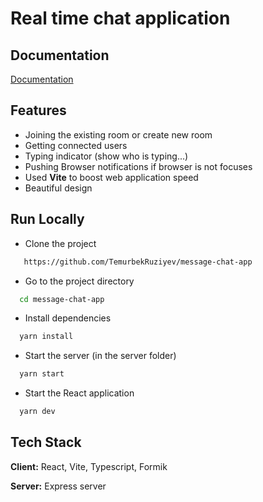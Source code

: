 
# Real time chat application


## Documentation

[Documentation](https://github.com/TemurbekRuziyev/message-chat-app#readme)


## Features

- Joining the existing room or create new room
- Getting connected users
- Typing indicator (show who is typing...)
- Pushing Browser notifications if browser is not focuses
- Used **Vite** to boost web application speed
- Beautiful design
## Run Locally

* Clone the project

```bash
   https://github.com/TemurbekRuziyev/message-chat-app
```

* Go to the project directory

```bash
  cd message-chat-app
```

* Install dependencies

```bash
  yarn install
```

* Start the server (in the server folder)

```bash
  yarn start
```

* Start the React application

```bash
  yarn dev
```


## Tech Stack

**Client:** React, Vite, Typescript, Formik

**Server:** Express server
